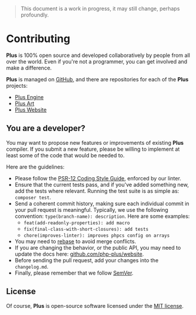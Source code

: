 > This document is a work in progress, it may still change, perhaps profoundly.

# Contributing

**Plus** is 100% open source and developed collaboratively by people from all over the world. Even
if you're not a programmer, you can get involved and make a difference.

**Plus** is managed on [GitHub](https://github.com/plus-php), and there are repositories for
each of the **Plus** projects:

- [Plus Engine](https://github.com/plus-php/engine)
- [Plus Art](https://github.com/plus-php/art)
- [Plus Website](https://github.com/plus-php/website)

## You are a developer?

You may want to propose new features or improvements of existing **Plus** compiler. If you submit
a new feature, please be willing to implement at least some of the code that would be needed to.

Here are the guidelines:

* Please follow the [PSR-12 Coding Style Guide](http://www.php-fig.org/psr/psr-12/), enforced by our linter.
* Ensure that the current tests pass, and if you've added something new, add the tests where relevant. Running the test suite is as simple as: `composer test`.
* Send a coherent commit history, making sure each individual commit in your pull request is meaningful. Typically,
we use the following convention: `type(branch-name): description`. Here are some examples:
    - `feat(add-readonly-properties): add macro`
    - `fix(final-class-with-short-closures): add tests`
    - `chore(improves-linter): improves phpcs config on arrays`
* You may need to [rebase](https://git-scm.com/book/en/v2/Git-Branching-Rebasing) to avoid merge conflicts.
* If you are changing the behavior, or the public API, you may need to update the docs here: [github.com/php-plus/website](https://github.com/php-plus/website).
* Before sending the pull request, add your changes into the `changelog.md`.
* Finally, please remember that we follow [SemVer](http://semver.org/).

## License

Of course, **Plus** is open-source software licensed under the [MIT license](https://github.com/plus-php/plus-php/blob/stable/LICENSE.md).



